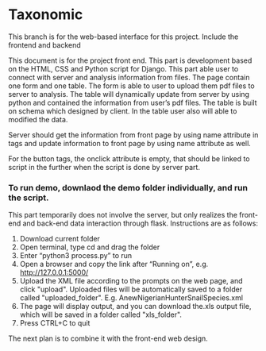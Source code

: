# Taxonomic
This branch is for the web-based interface for this project.
Include the frontend and backend


This document is for the project front end. This part is development based on the HTML, CSS and Python script for Django. This part able user to connect with server and analysis information from files. The page contain one form and one table. The form is able to user to upload them pdf files to server to analysis. The table will dynamically update from server by using python and contained the information from user’s pdf files. The table is built on schema which designed by client. In the table user also will able to modified the data. 



Server should get the information from front page by using name attribute in tags and update information to front page by using name attribute as well. 



For the button tags, the onclick attribute is empty, that should be linked to script in the further when the script is done by server part. 

### To run demo, downlaod the demo folder individually, and run the script. 
This part temporarily does not involve the server, but only realizes the front-end and back-end data interaction through flask. Instructions are as follows:
1.    Download current folder
2.    Open terminal, type cd and drag the folder
3.    Enter “python3 process.py” to run
4.    Open a browser and copy the link after “Running on”, e.g. http://127.0.0.1:5000/
5.    Upload the XML file according to the prompts on the web page, and click "upload". Uploaded files will be automatically saved to a folder called "uploaded_folder". E.g. AnewNigerianHunterSnailSpecies.xml
6.    The page will display output, and you can download the.xls output file, which will be saved in a folder called "xls_folder".
7.    Press CTRL+C to quit

The next plan is to combine it with the front-end web design.
